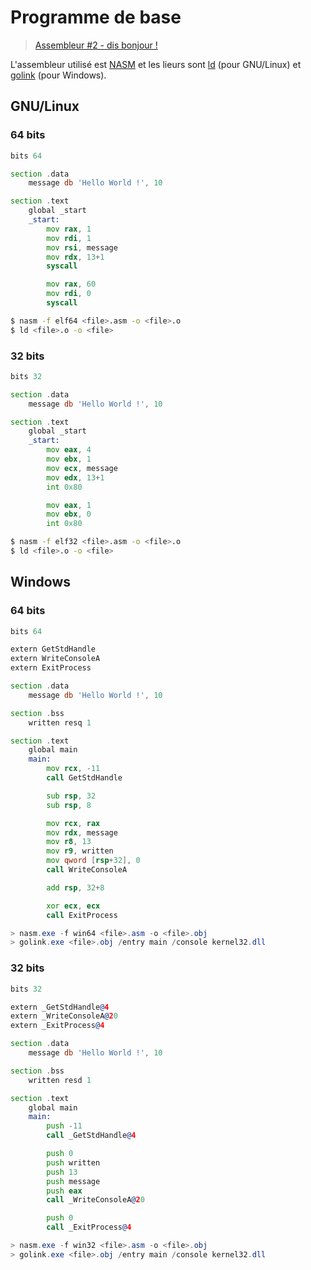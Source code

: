 # Programme de base

> [Assembleur #2 - dis bonjour !](https://www.youtube.com/watch?v=22UPjfgyRzI)

L'assembleur utilisé est [NASM](https://nasm.us/) et les lieurs sont [ld](https://www.gnu.org/software/binutils/) (pour GNU/Linux) et [golink](http://godevtool.com/) (pour Windows).

## GNU/Linux

### 64 bits

```asm
bits 64

section .data
	message db 'Hello World !', 10

section .text
	global _start
	_start:
		mov rax, 1
		mov rdi, 1
		mov rsi, message
		mov rdx, 13+1
		syscall

		mov rax, 60
		mov rdi, 0
		syscall
```
```bash
$ nasm -f elf64 <file>.asm -o <file>.o
$ ld <file>.o -o <file>
```

### 32 bits

```asm
bits 32

section .data
	message db 'Hello World !', 10

section .text
	global _start
	_start:
		mov eax, 4
		mov ebx, 1
		mov ecx, message
		mov edx, 13+1
		int 0x80

		mov eax, 1
		mov ebx, 0
		int 0x80
```
```bash
$ nasm -f elf32 <file>.asm -o <file>.o
$ ld <file>.o -o <file>
```

## Windows

### 64 bits

```asm
bits 64

extern GetStdHandle
extern WriteConsoleA
extern ExitProcess

section .data
	message db 'Hello World !', 10

section .bss
	written resq 1

section .text
	global main
	main:
		mov rcx, -11
		call GetStdHandle

		sub rsp, 32
		sub rsp, 8

		mov rcx, rax
		mov rdx, message
		mov r8, 13
		mov r9, written
		mov qword [rsp+32], 0
		call WriteConsoleA

		add rsp, 32+8

		xor ecx, ecx
		call ExitProcess
```
```powershell
> nasm.exe -f win64 <file>.asm -o <file>.obj
> golink.exe <file>.obj /entry main /console kernel32.dll
```

### 32 bits

```asm
bits 32

extern _GetStdHandle@4
extern _WriteConsoleA@20
extern _ExitProcess@4

section .data
	message db 'Hello World !', 10

section .bss
	written resd 1

section .text
	global main
	main:
		push -11
		call _GetStdHandle@4

		push 0
		push written
		push 13
		push message
		push eax
		call _WriteConsoleA@20

		push 0
		call _ExitProcess@4
```
```powershell
> nasm.exe -f win32 <file>.asm -o <file>.obj
> golink.exe <file>.obj /entry main /console kernel32.dll
```
